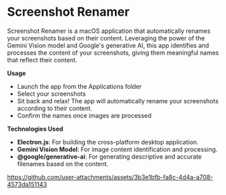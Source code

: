 # Screenshot Renamer

Screenshot Renamer is a macOS application that automatically renames your screenshots based on their content. Leveraging the power of the Gemini Vision model and Google's generative AI, this app identifies and processes the content of your screenshots, giving them meaningful names that reflect their content.

**Usage**
- Launch the app from the Applications folder
- Select your screenshots
- Sit back and relax! The app will automatically rename your screenshots according to their content.
- Confirm the names once images are processed

**Technologies Used**
- **Electron.js**: For building the cross-platform desktop application.
- **Gemini Vision Model**: For image content identification and processing.
- **@google/generative-ai**: For generating descriptive and accurate filenames based on the content.


https://github.com/user-attachments/assets/3b3e1bfb-fa8c-4d4a-a708-4573da151143
